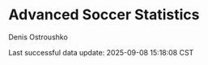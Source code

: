 # Advanced Soccer Statistics
Denis Ostroushko

<!-- gfm -->

Last successful data update: 2025-09-08 15:18:08 CST
